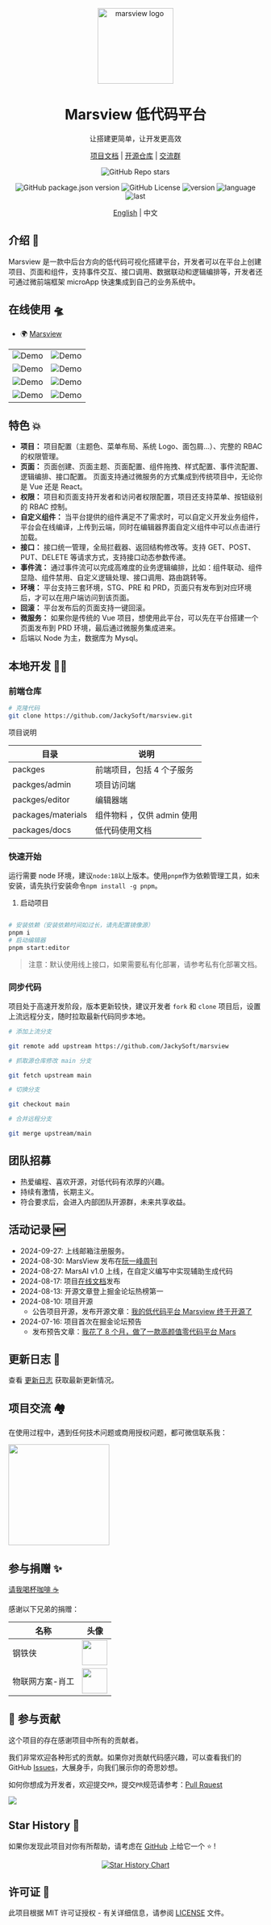 <div align="center">

<a href="http://marsview.cc/"><img src="https://marsview.cdn.bcebos.com/mars-logo.png" width="150" alt="marsview logo"></a>

# Marsview 低代码平台

让搭建更简单，让开发更高效

[项目文档](http://docs.marsview.com.cn/) |
[开源仓库](https://github.com/JackySoft/marsview) |
[交流群](https://imgcloud.cdn.bcebos.com/f35323e9a2625a85909cb6f02.png)

</div>

<div align="center">

![GitHub Repo stars](https://img.shields.io/github/stars/JackySoft/marsview)

![GitHub package.json version](https://img.shields.io/github/package-json/v/JackySoft/marsview)
![GitHub License](https://img.shields.io/github/license/JackySoft/marsview)
![version](https://img.shields.io/npm/v/amis)
![language](https://img.shields.io/github/languages/top/JackySoft/marsview)
![last](https://img.shields.io/github/last-commit/JackySoft/marsview.svg)

[English](./README.md) | 中文

</div>

## 介绍 🚀

Marsview 是一款中后台方向的低代码可视化搭建平台，开发者可以在平台上创建项目、页面和组件，支持事件交互、接口调用、数据联动和逻辑编排等，开发者还可通过微前端框架 microApp 快速集成到自己的业务系统中。

## 在线使用 🛸

- 🌍 [Marsview](https://www.marsview.com.cn/)

|                                                                        |                                                                        |
| ---------------------------------------------------------------------- | ---------------------------------------------------------------------- |
| ![Demo](https://imgcloud.cdn.bcebos.com/09d56ca14e47f7880d67bae37.png) | ![Demo](https://imgcloud.cdn.bcebos.com/09d56ca14e47f7880d67bae38.png) |
| ![Demo](https://imgcloud.cdn.bcebos.com/09d56ca14e47f7880d67bae39.png) | ![Demo](https://imgcloud.cdn.bcebos.com/09d56ca14e47f7880d67bae3a.png) |
| ![Demo](https://imgcloud.cdn.bcebos.com/09d56ca14e47f7880d67bae3b.png) | ![Demo](https://imgcloud.cdn.bcebos.com/09d56ca14e47f7880d67bae3c.png) |
| ![Demo](https://imgcloud.cdn.bcebos.com/09d56ca14e47f7880d67bae3d.png) | ![Demo](https://imgcloud.cdn.bcebos.com/09d56ca14e47f7880d67bae3e.png) |

## 特色 💥

- **项目：**
  项目配置（主题色、菜单布局、系统 Logo、面包屑...）、完整的 RBAC 的权限管理。
- **页面：** 页面创建、页面主题、页面配置、组件拖拽、样式配置、事件流配置、逻辑编排、接口配置。
  页面支持通过微服务的方式集成到传统项目中，无论你是 Vue 还是 React。
- **权限：** 项目和页面支持开发者和访问者权限配置，项目还支持菜单、按钮级别的 RBAC 控制。
- **自定义组件：** 当平台提供的组件满足不了需求时，可以自定义开发业务组件，平台会在线编译，上传到云端，同时在编辑器界面自定义组件中可以点击进行加载。
- **接口：** 接口统一管理，全局拦截器、返回结构修改等。支持 GET、POST、PUT、DELETE 等请求方式，支持接口动态参数传递。
- **事件流：** 通过事件流可以完成高难度的业务逻辑编排，比如：组件联动、组件显隐、组件禁用、自定义逻辑处理、接口调用、路由跳转等。
- **环境：** 平台支持三套环境，STG、PRE 和 PRD，页面只有发布到对应环境后，才可以在用户端访问到该页面。
- **回滚：** 平台发布后的页面支持一键回滚。
- **微服务：** 如果你是传统的 Vue 项目，想使用此平台，可以先在平台搭建一个页面发布到 PRD 环境，最后通过微服务集成进来。
- 后端以 Node 为主，数据库为 Mysql。

## 本地开发 👨‍💻

### 前端仓库

```bash
# 克隆代码
git clone https://github.com/JackySoft/marsview.git
```

项目说明

| 目录               | 说明                       |
| ------------------ | -------------------------- |
| packges            | 前端项目，包括 4 个子服务  |
| packges/admin      | 项目访问端                 |
| packges/editor     | 编辑器端                   |
| packages/materials | 组件物料 ，仅供 admin 使用 |
| packages/docs      | 低代码使用文档             |

### 快速开始

运行需要 node 环境，建议`node:18`以上版本。使用`pnpm`作为依赖管理工具，如未安装，请先执行安装命令`npm install -g pnpm`。

1. 启动项目

```bash

# 安装依赖（安装依赖时间如过长，请先配置镜像源）
pnpm i
# 启动编辑器
pnpm start:editor
```

> 注意：默认使用线上接口，如果需要私有化部署，请参考私有化部署文档。

### 同步代码

项目处于高速开发阶段，版本更新较快，建议开发者 `fork` 和 `clone` 项目后，设置上流远程分支，随时拉取最新代码同步本地。

```bash
# 添加上流分支

git remote add upstream https://github.com/JackySoft/marsview

# 抓取源仓库修改 main 分支

git fetch upstream main

# 切换分支

git checkout main

# 合并远程分支

git merge upstream/main
```

## 团队招募

- 热爱编程、喜欢开源，对低代码有浓厚的兴趣。
- 持续有激情，长期主义。
- 符合要求后，会进入内部团队开源群，未来共享收益。

## 活动记录 🆕

- 2024-09-27: 上线邮箱注册服务。
- 2024-08-30: MarsView 发布在[阮一峰周刊](https://www.ruanyifeng.com/blog/2024/08/weekly-issue-315.html)
- 2024-08-27: MarsAI v1.0 上线，在自定义编写中实现辅助生成代码
- 2024-08-17: 项目[在线文档](http://docs.marsview.com.cn/)发布
- 2024-08-13: 开源文章登上掘金论坛热榜第一
- 2024-08-10: 项目开源
  - 公告项目开源，发布开源文章：[我的低代码平台 Marsview 终于开源了](https://juejin.cn/post/7401009128204894244)
- 2024-07-16: 项目首次在掘金论坛预告
  - 发布预告文章：[我花了 8 个月，做了一款高颜值零代码平台 Mars](https://juejin.cn/post/7392071348480835595)

## 更新日志 📅

查看 [更新日志](https://github.com/JackySoft/marsview/blob/master/CHANGELOG.md) 获取最新更新情况。

## 项目交流 🏘️

在使用过程中，遇到任何技术问题或商用授权问题，都可微信联系我：

<img src="https://imgcloud.cdn.bcebos.com/f35323e9a2625a85909cb6f02.png"  width="200">

## 参与捐赠 ✨

[请我喝杯咖啡 ☕️](https://afdian.com/a/marsview)

感谢以下兄弟的捐赠：

| 名称            | 头像                                                               |
| --------------- | ------------------------------------------------------------------ |
| 钢铁侠          | <img src="http://docs.marsview.com.cn/sponsor/10.png"  width="50"> |
| 物联网方案-肖工 | <img src="http://docs.marsview.com.cn/sponsor/3.png"  width="50">  |

## 🤝 参与贡献

这个项目的存在感谢项目中所有的贡献者。

我们非常欢迎各种形式的贡献。如果你对贡献代码感兴趣，可以查看我们的 GitHub [Issues](https://github.com/JackySoft/marsview/issues?q=is%3Aissue+is%3Aopen+sort%3Aupdated-desc)，大展身手，向我们展示你的奇思妙想。

如何你想成为开发者，欢迎提交`PR`，提交`PR`规范请参考：[Pull Rquest](.github/PULL_REQUEST_TEMPLATE.md)

<a href="https://github.com/JackySoft/marsview/graphs/contributors" target="_blank">
<img src="https://contrib.rocks/image?repo=JackySoft/marsview">
</a>

## Star History 🌟

如果你发现此项目对你有所帮助，请考虑在 [GitHub](https://github.com/JackySoft/marsview) 上给它一个 ⭐️ !
<a href="https://github.com/JackySoft/marsview/stargazers" target="_blank" style="display: block" align="center">
<picture>

<source media="(prefers-color-scheme: dark)" srcset="https://api.star-history.com/svg?repos=JackySoft/marsview&type=Date&theme=dark" />
<source media="(prefers-color-scheme: light)" srcset="https://api.star-history.com/svg?repos=JackySoft/marsview&type=Date" />
<img alt="Star History Chart" src="https://api.star-history.com/svg?repos=JackySoft/marsview&type=Date" />
</picture>
</a>

## 许可证 📄

此项目根据 MIT 许可证授权 - 有关详细信息，请参阅 [LICENSE](https://github.com/JackySoft/marsview/blob/main/LICENSE) 文件。
